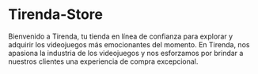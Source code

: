 # Tirenda-Store
Bienvenido a Tirenda, tu tienda en línea de confianza para explorar y adquirir los videojuegos más emocionantes del momento. En Tirenda, nos apasiona la industria de los videojuegos y nos esforzamos por brindar a nuestros clientes una experiencia de compra excepcional.

